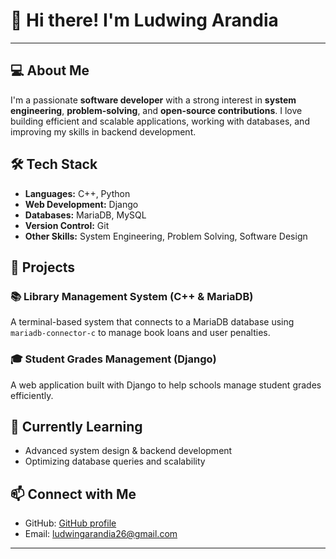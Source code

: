 # 👋 Hi there! I'm Ludwing Arandia
---
## 💻 About Me
I'm a passionate **software developer** with a strong interest in **system engineering**, **problem-solving**, and **open-source contributions**. I love building efficient and scalable applications, working with databases, and improving my skills in backend development.

## 🛠️ Tech Stack
- **Languages:** C++, Python  
- **Web Development:** Django  
- **Databases:** MariaDB, MySQL  
- **Version Control:** Git  
- **Other Skills:** System Engineering, Problem Solving, Software Design  

## 🚀 Projects
### 📚 Library Management System (C++ & MariaDB)
A terminal-based system that connects to a MariaDB database using `mariadb-connector-c` to manage book loans and user penalties.  

### 🎓 Student Grades Management (Django)
A web application built with Django to help schools manage student grades efficiently.

## 🌱 Currently Learning
- Advanced system design & backend development  
- Optimizing database queries and scalability

## 📫 Connect with Me
- GitHub: [GitHub profile](https://github.com/LudwingArandiaa/) 
- Email: ludwingarandia26@gmail.com  

---
